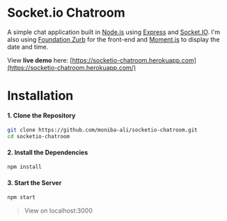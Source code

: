 Socket.io Chatroom
===

A simple chat application built in [Node.js](https://nodejs.org) using [Express](http://expressjs.com/) and [Socket.IO](https://socket.io/). I'm also using [Foundation Zurb](http://foundation.zurb.com/) for the front-end and [Moment.js](http://momentjs.com/) to display the date and time.

View **live demo** here: [https://socketio-chatroom.herokuapp.com](https://socketio-chatroom.herokuapp.com/)

Installation
===

#### 1. Clone the Repository

```sh
git clone https://github.com/moniba-ali/socketio-chatroom.git
cd socketio-chatroom
```

#### 2. Install the Dependencies

```sh
npm install
```

#### 3. Start the Server

```sh
npm start
```

> View on localhost:3000


